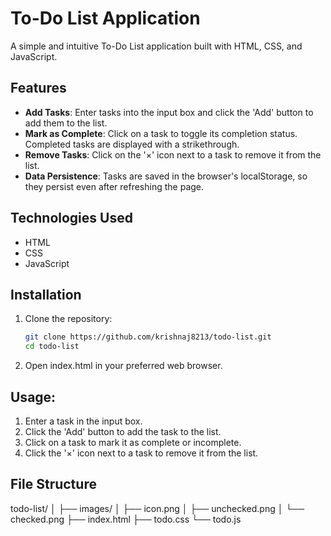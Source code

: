 # To-Do List Application

A simple and intuitive To-Do List application built with HTML, CSS, and JavaScript.

## Features

- **Add Tasks**: Enter tasks into the input box and click the 'Add' button to add them to the list.
- **Mark as Complete**: Click on a task to toggle its completion status. Completed tasks are displayed with a strikethrough.
- **Remove Tasks**: Click on the '×' icon next to a task to remove it from the list.
- **Data Persistence**: Tasks are saved in the browser's localStorage, so they persist even after refreshing the page.

## Technologies Used

- HTML
- CSS
- JavaScript

## Installation

1. Clone the repository:

   ```bash
   git clone https://github.com/krishnaj8213/todo-list.git
   cd todo-list
2. Open index.html in your preferred web browser.

## Usage:

1. Enter a task in the input box.
2. Click the 'Add' button to add the task to the list.
3. Click on a task to mark it as complete or incomplete.
4. Click the '×' icon next to a task to remove it from the list.


## File Structure
todo-list/
│
├── images/
│   ├── icon.png
│   ├── unchecked.png
│   └── checked.png
├── index.html
├── todo.css
└── todo.js


